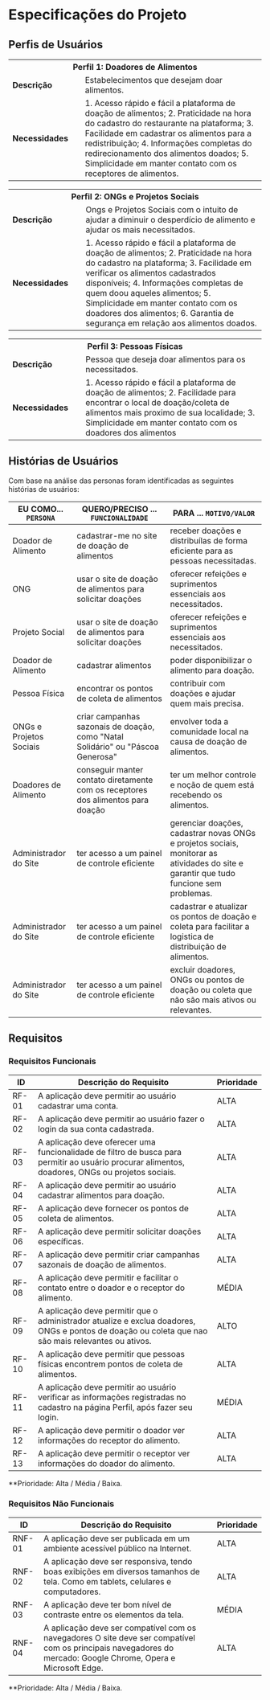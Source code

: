 # Especificações do Projeto

## Perfis de Usuários

<table>
<tbody>
<tr>
<th colspan="2">Perfil 1: Doadores de Alimentos </th>
</tr>
<tr>
<td width="150px"><b>Descrição</b></td>
<td width="600px">
Estabelecimentos que desejam doar alimentos.
</td>
</tr>
<tr>
<td><b>Necessidades</b></td>
<td>
1. Acesso rápido e fácil a plataforma de doação de alimentos;
2. Praticidade na hora do cadastro do restaurante na plataforma;
3. Facilidade em cadastrar os alimentos para a redistribuição;
4. Informações completas do redirecionamento dos alimentos doados;
5. Simplicidade em manter contato com os receptores de alimentos.
</td>
</tr>
</tbody>
</table>

<table>
<tbody>
<tr>
<th colspan="2">Perfil 2: ONGs e Projetos Sociais </th>
</tr>
<tr>
<td width="150px"><b>Descrição</b></td>
<td width="600px">
Ongs e Projetos Sociais com o intuito de ajudar a diminuir o desperdício de alimento e ajudar os mais necessitados.
</td>
</tr>
<tr>
<td><b>Necessidades</b></td>
<td>
1. Acesso rápido e fácil a plataforma de doação de alimentos;
2. Praticidade na hora do cadastro na plataforma;
3. Facilidade em verificar os alimentos cadastrados disponíveis;
4. Informações completas de quem doou aqueles alimentos;
5. Simplicidade em manter contato com os doadores dos alimentos;
6. Garantia de segurança em relação aos alimentos doados.
</td>
</tr>
</tbody>
</table>

<table>
<tbody>
<tr>
<th colspan="2">Perfil 3: Pessoas Físicas </th>
</tr>
<tr>
<td width="150px"><b>Descrição</b></td>
<td width="600px">
Pessoa que deseja doar alimentos para os necessitados.
</td>
</tr>
<tr>
<td><b>Necessidades</b></td>
<td>
1. Acesso rápido e fácil a plataforma de doação de alimentos;
2. Facilidade para encontrar o local de doação/coleta de alimentos mais proximo de sua localidade;
3. Simplicidade em manter contato com os doadores dos alimentos
</td>
</tr>
</tbody>
</table>


## Histórias de Usuários

Com base na análise das personas foram identificadas as seguintes histórias de usuários:

|EU COMO... `PERSONA`| QUERO/PRECISO ... `FUNCIONALIDADE`                                             |PARA ... `MOTIVO/VALOR`                 |
|--------------------|--------------------------------------------------------------------------------|----------------------------------------|
|Doador de Alimento | cadastrar-me no site de doação de alimentos | receber doações e distribuílas de forma eficiente para as pessoas necessitadas. |
|ONG | usar o site de doação de alimentos para solicitar doações  | oferecer refeições e suprimentos essenciais aos necessitados.  |
|Projeto Social | usar o site de doação de alimentos para solicitar doações  | oferecer refeições e suprimentos essenciais aos necessitados.  |
|Doador de Alimento | cadastrar alimentos  | poder disponibilizar o alimento para doação.  |
|Pessoa Física | encontrar os pontos de coleta de alimentos   | contribuir com doações e ajudar quem mais precisa. |
|ONGs e Projetos Sociais | criar campanhas sazonais de doação, como "Natal Solidário" ou "Páscoa Generosa" | envolver toda a comunidade local na causa de doação de alimentos. |
|Doadores de Alimento | conseguir manter contato diretamente com os receptores dos alimentos para doação | ter um melhor controle e noção de quem está recebendo os alimentos. |
|Administrador do Site | ter acesso a um painel de controle eficiente | gerenciar doações, cadastrar novas ONGs e projetos sociais, monitorar as atividades do site e garantir que tudo funcione sem problemas. |
|Administrador do Site | ter acesso a um painel de controle eficiente | cadastrar e atualizar os pontos de doação e coleta para facilitar a logistica de distribuição de alimentos. |
|Administrador do Site| ter acesso a um painel de controle eficiente | excluir doadores, ONGs ou pontos de doação ou coleta que não são mais ativos ou relevantes. |

## Requisitos

### Requisitos Funcionais

|ID    | Descrição do Requisito  | Prioridade |
|------|-----------------------------------------|----|
|RF-01| A aplicação deve permitir ao usuário cadastrar uma conta.   | ALTA | 
|RF-02| A aplicação deve permitir ao usuário fazer o login da sua conta cadastrada.   | ALTA | 
|RF-03| A aplicação deve oferecer uma funcionalidade de filtro de busca para permitir ao usuário procurar alimentos, doadores, ONGs ou projetos sociais.    | ALTA |
|RF-04| A aplicação deve permitir ao usuário cadastrar alimentos para doação.   | ALTA |
|RF-05| A aplicação deve fornecer os pontos de coleta de alimentos.  | ALTA |
|RF-06| A aplicação deve permitir solicitar doações específicas.   | ALTA |
|RF-07| A aplicação deve permitir criar campanhas sazonais de doação de alimentos.    | ALTA |
|RF-08| A aplicação deve permitir e facilitar o contato entre o doador e o receptor do alimento.   | MÉDIA |
|RF-09| A aplicação deve permitir que o administrador atualize e exclua doadores, ONGs e pontos de doação ou coleta que nao são mais relevantes ou ativos.  | ALTO |
|RF-10| A aplicação deve permitir que pessoas físicas encontrem pontos de coleta de alimentos.  | ALTA |
|RF-11| A aplicação deve permitir ao usuário verificar as informações registradas no cadastro na página Perfil, após fazer seu login.  | MÉDIA |
|RF-12| A aplicação deve permitir o doador ver informações do receptor do alimento.  | ALTA |
|RF-13| A aplicação deve permitir o receptor ver informações do doador do alimento.  | ALTA |

**Prioridade: Alta / Média / Baixa.  

### Requisitos Não Funcionais

|ID     | Descrição do Requisito  |Prioridade |
|-------|-------------------------|----|
|RNF-01| A aplicação deve ser publicada em um ambiente acessível público na Internet.  | ALTA | 
|RNF-02| A aplicação deve ser responsiva, tendo boas exibições em diversos tamanhos de tela. Como em tablets, celulares e computadores.  | ALTA | 
|RNF-03| A aplicação deve ter bom nível de contraste entre os elementos da tela.  | MÉDIA | 
|RNF-04| A aplicação deve ser compatível com os navegadores O site deve ser compatível com os principais navegadores do mercado: Google Chrome, Opera e Microsoft Edge.  | ALTA | 


**Prioridade: Alta / Média / Baixa.